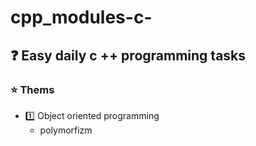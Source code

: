 # cpp_modules-c-
## ❓ Easy daily c ++ programming tasks
### :star: Thems
- :one: Object oriented programming
  - polymorfizm

